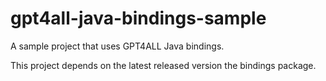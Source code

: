 # gpt4all-java-bindings-sample
A sample project that uses GPT4ALL Java bindings.

This project depends on the latest released version the bindings package.
